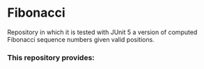 <h1>Fibonacci</h1>
Repository in which it is tested with JUnit 5 a version of computed Fibonacci sequence numbers given valid positions.
<h3>This repository provides:</h3>
